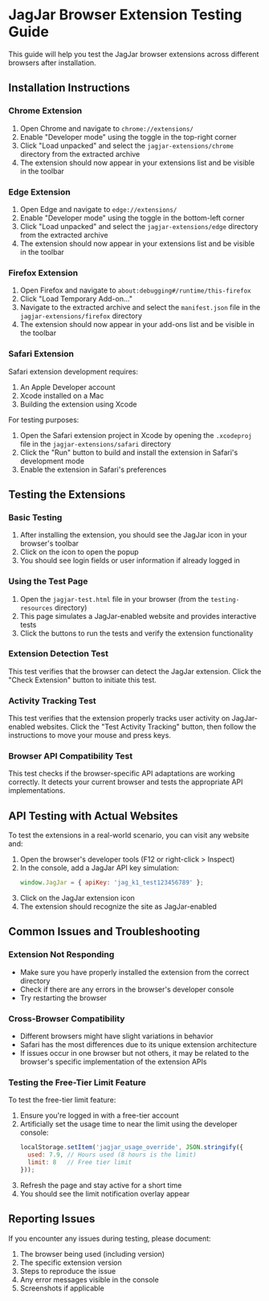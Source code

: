 # JagJar Browser Extension Testing Guide

This guide will help you test the JagJar browser extensions across different browsers after installation.

## Installation Instructions

### Chrome Extension
1. Open Chrome and navigate to `chrome://extensions/`
2. Enable "Developer mode" using the toggle in the top-right corner
3. Click "Load unpacked" and select the `jagjar-extensions/chrome` directory from the extracted archive
4. The extension should now appear in your extensions list and be visible in the toolbar

### Edge Extension
1. Open Edge and navigate to `edge://extensions/`
2. Enable "Developer mode" using the toggle in the bottom-left corner
3. Click "Load unpacked" and select the `jagjar-extensions/edge` directory from the extracted archive
4. The extension should now appear in your extensions list and be visible in the toolbar

### Firefox Extension
1. Open Firefox and navigate to `about:debugging#/runtime/this-firefox`
2. Click "Load Temporary Add-on..."
3. Navigate to the extracted archive and select the `manifest.json` file in the `jagjar-extensions/firefox` directory
4. The extension should now appear in your add-ons list and be visible in the toolbar

### Safari Extension
Safari extension development requires:
1. An Apple Developer account
2. Xcode installed on a Mac
3. Building the extension using Xcode

For testing purposes:
1. Open the Safari extension project in Xcode by opening the `.xcodeproj` file in the `jagjar-extensions/safari` directory
2. Click the "Run" button to build and install the extension in Safari's development mode
3. Enable the extension in Safari's preferences

## Testing the Extensions

### Basic Testing
1. After installing the extension, you should see the JagJar icon in your browser's toolbar
2. Click on the icon to open the popup
3. You should see login fields or user information if already logged in

### Using the Test Page
1. Open the `jagjar-test.html` file in your browser (from the `testing-resources` directory)
2. This page simulates a JagJar-enabled website and provides interactive tests
3. Click the buttons to run the tests and verify the extension functionality

### Extension Detection Test
This test verifies that the browser can detect the JagJar extension. Click the "Check Extension" button to initiate this test.

### Activity Tracking Test
This test verifies that the extension properly tracks user activity on JagJar-enabled websites. Click the "Test Activity Tracking" button, then follow the instructions to move your mouse and press keys.

### Browser API Compatibility Test
This test checks if the browser-specific API adaptations are working correctly. It detects your current browser and tests the appropriate API implementations.

## API Testing with Actual Websites

To test the extensions in a real-world scenario, you can visit any website and:

1. Open the browser's developer tools (F12 or right-click > Inspect)
2. In the console, add a JagJar API key simulation:
   ```javascript
   window.JagJar = { apiKey: 'jag_k1_test123456789' };
   ```
3. Click on the JagJar extension icon
4. The extension should recognize the site as JagJar-enabled

## Common Issues and Troubleshooting

### Extension Not Responding
- Make sure you have properly installed the extension from the correct directory
- Check if there are any errors in the browser's developer console
- Try restarting the browser

### Cross-Browser Compatibility
- Different browsers might have slight variations in behavior
- Safari has the most differences due to its unique extension architecture
- If issues occur in one browser but not others, it may be related to the browser's specific implementation of the extension APIs

### Testing the Free-Tier Limit Feature
To test the free-tier limit feature:
1. Ensure you're logged in with a free-tier account
2. Artificially set the usage time to near the limit using the developer console:
   ```javascript
   localStorage.setItem('jagjar_usage_override', JSON.stringify({
     used: 7.9, // Hours used (8 hours is the limit)
     limit: 8   // Free tier limit
   }));
   ```
3. Refresh the page and stay active for a short time
4. You should see the limit notification overlay appear

## Reporting Issues
If you encounter any issues during testing, please document:
1. The browser being used (including version)
2. The specific extension version
3. Steps to reproduce the issue
4. Any error messages visible in the console
5. Screenshots if applicable
